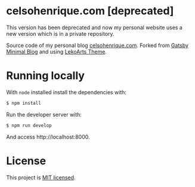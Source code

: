 celsohenrique.com [deprecated]
====================
This version has been deprecated and now my personal website uses a new version which is in a private repository.

Source code of my personal blog [celsohenrique.com](https://celsohenrique.com). Forked from [Gatsby Minimal Blog](https://github.com/LekoArts/gatsby-starter-minimal-blog) and using [LekoArts Theme](https://github.com/LekoArts/gatsby-themes/tree/master/themes/gatsby-theme-minimal-blog). 

# Running locally
With `node` installed install the dependencies with:
```sh
$ npm install
```

Run the developer server with:
```sh
$ npm run develop
```

And access http://localhost:8000.

# License
This project is [MIT licensed](./LICENSE).
